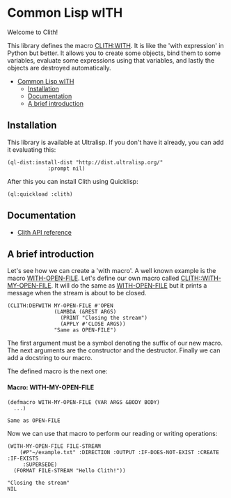 <h1 id="header:ADP:HEADERTAG0">Common Lisp wITH</h1>

Welcome to Clith\!

This library defines the macro <a href="/docs/api.md#function:CLITH:WITH">CLITH:WITH</a>\. It is like the \'with expression\' in Python but better\. It allows you to create some objects\, bind them to some variables\, evaluate some expressions using that variables\, and lastly the objects are destroyed automatically\.

* <a href="/README.md#header:ADP:HEADERTAG0">Common Lisp wITH</a>
  * <a href="/README.md#header:ADP:HEADERTAG1">Installation</a>
  * <a href="/README.md#header:ADP:HEADERTAG2">Documentation</a>
  * <a href="/README.md#header:ADP:HEADERTAG3">A brief introduction</a>

<h2 id="header:ADP:HEADERTAG1">Installation</h2>

This library is available at Ultralisp\. If you don\'t have it already\, you can add it evaluating this\:

`````Lisp
(ql-dist:install-dist "http://dist.ultralisp.org/"
			 :prompt nil)
`````

After this you can install Clith using Quicklisp\:

`````Lisp
(ql:quickload :clith)
`````

<h2 id="header:ADP:HEADERTAG2">Documentation</h2>

* <a href="/docs/api.md#header:CLITH:API-REFERENCE-HEADER">Clith API reference</a>

<h2 id="header:ADP:HEADERTAG3">A brief introduction</h2>

Let\'s see how we can create a \'with macro\'\. A well known example is the macro [WITH\-OPEN\-FILE](http://www.lispworks.com/reference/HyperSpec/Body/m_w_open.htm)\. Let\'s define our own macro called <a href="/README.md#function:CLITH:WITH-MY-OPEN-FILE">CLITH::WITH-MY-OPEN-FILE</a>\. It will do the same as [WITH\-OPEN\-FILE](http://www.lispworks.com/reference/HyperSpec/Body/m_w_open.htm) but it prints a message when the stream is about
to be closed\.

`````Lisp
(CLITH:DEFWITH MY-OPEN-FILE #'OPEN
               (LAMBDA (&REST ARGS)
                 (PRINT "Closing the stream")
                 (APPLY #'CLOSE ARGS))
               "Same as OPEN-FILE")
`````

The first argument must be a symbol denoting the suffix of our new macro\. The next arguments are the constructor and the destructor\. Finally we can add a docstring to our macro\.

The defined macro is the next one\:

<h4 id="function:CLITH:WITH-MY-OPEN-FILE">Macro: WITH-MY-OPEN-FILE</h4>

```Lisp
(defmacro WITH-MY-OPEN-FILE (VAR ARGS &BODY BODY)
  ...)
```

````
Same as OPEN-FILE
````

Now we can use that macro to perform our reading or writing operations\:

```Lisp
(WITH-MY-OPEN-FILE FILE-STREAM
    (#P"~/example.txt" :DIRECTION :OUTPUT :IF-DOES-NOT-EXIST :CREATE :IF-EXISTS
     :SUPERSEDE)
  (FORMAT FILE-STREAM "Hello Clith!"))

"Closing the stream" 
NIL
```

